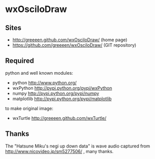 wxOsciloDraw
============

Sites
-----
  * http://greeeen.github.com/wxOsciloDraw/ (home page)
  * https://github.com/greeeen/wxOsciloDraw/ (GIT repository)

Required
--------
python and well known modules:

  * python http://www.python.org/
  * wxPython http://pypi.python.org/pypi/wxPython
  * numpy http://pypi.python.org/pypi/numpy
  * matplotlib http://pypi.python.org/pypi/matplotlib

to make original image:

  * wxTurtle http://greeeen.github.com/wxTurtle/

Thanks
------
The "Hatsune Miku's negi up down data" is wave audio captured
from http://www.nicovideo.jp/sm5277506/ , many thanks.
